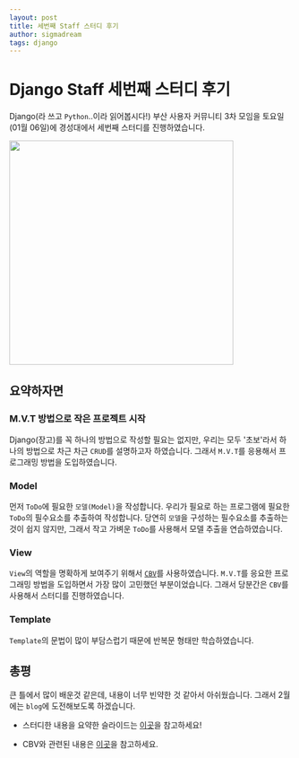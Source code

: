 ```yaml
---
layout: post
title: 세번째 Staff 스터디 후기
author: sigmadream
tags: django
---
```


# Django Staff 세번째 스터디 후기

Django(라 쓰고 `Python`..이라 읽어봅시다!) 부산 사용자 커뮤니티 3차 모임을 토요일(01월 06일)에 경성대에서 세번째 스터디를 진행하였습니다.

<img src="{{ site.baseurl }}/images/20180106.jpg" style="width: 400px;"/>

## 요약하자면

### M.V.T 방법으로 작은 프로젝트 시작

Django(장고)를 꼭 하나의 방법으로 작성할 필요는 없지만, 우리는 모두 '초보'라서 하나의 방법으로 차근 차근 `CRUD`를 설명하고자 하였습니다. 그래서 `M.V.T`를 응용해서 프로그래밍 방법을 도입하였습니다.

### Model

먼저 `ToDo`에 필요한 `모델(Model)`을 작성합니다. 우리가 필요로 하는 프로그램에 필요한 `ToDo`의 필수요소를 추출하여 작성합니다. 당연히 `모델`을 구성하는 필수요소를 추출하는 것이 쉽지 않지만, 그래서 작고 가벼운 `ToDo`를 사용해서 모델 추출을 연습하였습니다.

### View

`View`의 역할을 명확하게 보여주기 위해서 [`CBV`](https://docs.djangoproject.com/en/2.0/topics/class-based-views/)를 사용하였습니다. `M.V.T`를 응요한 프로그래밍 방법을 도입하면서 가장 많이 고민했던 부분이었습니다. 그래서 당분간은 `CBV`를 사용해서 스터디를 진행하였습니다.

### Template

`Template`의 문법이 많이 부담스럽기 때문에 반복문 형태만 학습하였습니다.

## 총평

큰 틀에서 많이 배운것 같은데, 내용이 너무 빈약한 것 같아서 아쉬웠습니다. 그래서 2월에는 `blog`에 도전해보도록 하겠습니다.

* 스터디한 내용을 요약한 슬라이드는 [이곳](https://docs.google.com/presentation/d/1Jxi1qCRA3wXsKkKYbqSdYhJ4cdro11o4O-speKOVOY0/edit)을 참고하세요!

* CBV와 관련된 내용은 [이곳](https://ccbv.co.uk/)을 참고하세요.
